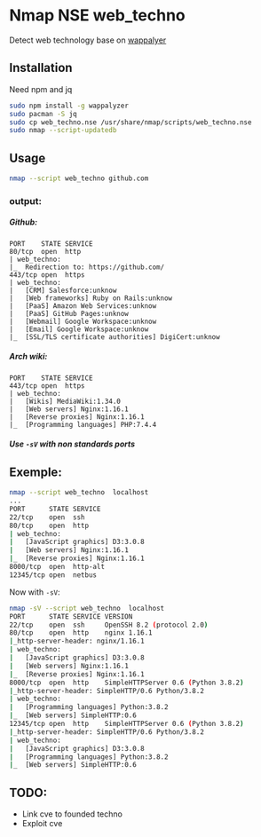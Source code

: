 # Nmap NSE web_techno

Detect web technology base on [wappalyer](https://github.com/AliasIO/wappalyzer)

## Installation

Need npm and jq

```bash
sudo npm install -g wappalyzer
sudo pacman -S jq
sudo cp web_techno.nse /usr/share/nmap/scripts/web_techno.nse
sudo nmap --script-updatedb
```

## Usage

```bash
nmap --script web_techno github.com
```

### output:

##### Github:

```
PORT    STATE SERVICE
80/tcp  open  http
| web_techno: 
|_  Redirection to: https://github.com/
443/tcp open  https
| web_techno: 
|   [CRM] Salesforce:unknow
|   [Web frameworks] Ruby on Rails:unknow
|   [PaaS] Amazon Web Services:unknow
|   [PaaS] GitHub Pages:unknow
|   [Webmail] Google Workspace:unknow
|   [Email] Google Workspace:unknow
|_  [SSL/TLS certificate authorities] DigiCert:unknow
```

##### Arch wiki:

```
PORT    STATE SERVICE
443/tcp open  https
| web_techno: 
|   [Wikis] MediaWiki:1.34.0
|   [Web servers] Nginx:1.16.1
|   [Reverse proxies] Nginx:1.16.1
|_  [Programming languages] PHP:7.4.4
```

##### Use `-sV` with non standards ports

Exemple:
--------

```bash
nmap --script web_techno  localhost
...
PORT      STATE SERVICE
22/tcp    open  ssh
80/tcp    open  http
| web_techno:
|   [JavaScript graphics] D3:3.0.8
|   [Web servers] Nginx:1.16.1
|_  [Reverse proxies] Nginx:1.16.1
8000/tcp  open  http-alt
12345/tcp open  netbus
```

Now with `-sV`:

```bash
nmap -sV --script web_techno  localhost
PORT      STATE SERVICE VERSION
22/tcp    open  ssh     OpenSSH 8.2 (protocol 2.0)
80/tcp    open  http    nginx 1.16.1
|_http-server-header: nginx/1.16.1
| web_techno:
|   [JavaScript graphics] D3:3.0.8
|   [Web servers] Nginx:1.16.1
|_  [Reverse proxies] Nginx:1.16.1
8000/tcp  open  http    SimpleHTTPServer 0.6 (Python 3.8.2)
|_http-server-header: SimpleHTTP/0.6 Python/3.8.2
| web_techno:
|   [Programming languages] Python:3.8.2
|_  [Web servers] SimpleHTTP:0.6
12345/tcp open  http    SimpleHTTPServer 0.6 (Python 3.8.2)
|_http-server-header: SimpleHTTP/0.6 Python/3.8.2
| web_techno:
|   [JavaScript graphics] D3:3.0.8
|   [Programming languages] Python:3.8.2
|_  [Web servers] SimpleHTTP:0.6
```

## TODO:

- Link cve to founded techno 
- Exploit cve
